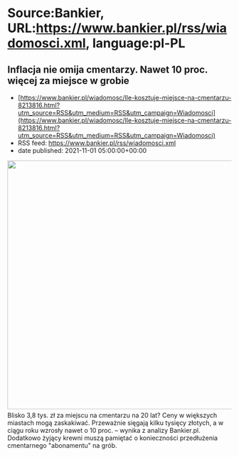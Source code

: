 # Source:Bankier, URL:https://www.bankier.pl/rss/wiadomosci.xml, language:pl-PL

## Inflacja nie omija cmentarzy. Nawet 10 proc. więcej za miejsce w grobie
 - [https://www.bankier.pl/wiadomosc/Ile-kosztuje-miejsce-na-cmentarzu-8213816.html?utm_source=RSS&utm_medium=RSS&utm_campaign=Wiadomosci](https://www.bankier.pl/wiadomosc/Ile-kosztuje-miejsce-na-cmentarzu-8213816.html?utm_source=RSS&utm_medium=RSS&utm_campaign=Wiadomosci)
 - RSS feed: https://www.bankier.pl/rss/wiadomosci.xml
 - date published: 2021-11-01 05:00:00+00:00

<p><img align="left" alt="" class="webfeedsFeaturedVisual" height="560" src="http://galeria.bankier.pl/p/b/8/4534b3b36a9fc4-948-568-0-1836-2825-1694.jpg" style="display: block; margin-bottom: 5px; clear: both;" width="945" />Blisko 3,8 tys. zł za miejscu na cmentarzu na 20 lat? Ceny w większych miastach mogą zaskakiwać. Przeważnie sięgają kilku tysięcy złotych, a w ciągu roku wzrosły nawet o 10 proc. – wynika z analizy Bankier.pl. Dodatkowo żyjący krewni muszą pamiętać o konieczności przedłużenia cmentarnego "abonamentu" na grób.</p>

